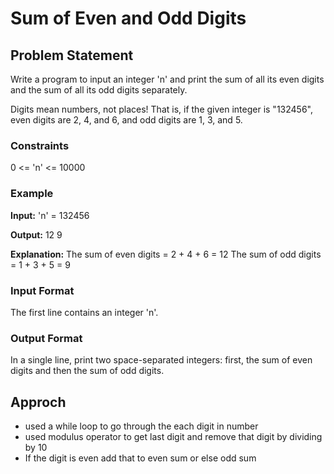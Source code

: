 # Sum of Even and Odd Digits

## Problem Statement

Write a program to input an integer 'n' and print the sum of all its even digits and the sum of all its odd digits separately.

Digits mean numbers, not places! That is, if the given integer is "132456", even digits are 2, 4, and 6, and odd digits are 1, 3, and 5.

### Constraints

0 <= 'n' <= 10000

### Example

**Input:** 'n' = 132456

**Output:** 12 9

**Explanation:** 
The sum of even digits = 2 + 4 + 6 = 12
The sum of odd digits = 1 + 3 + 5 = 9

### Input Format

The first line contains an integer 'n'.

### Output Format

In a single line, print two space-separated integers: first, the sum of even digits and then the sum of odd digits.

## Approch

- used a while loop to go through the each digit in number
- used modulus operator to get last digit and remove that digit by dividing by 10
- If the digit is even add that to even sum or else odd sum
